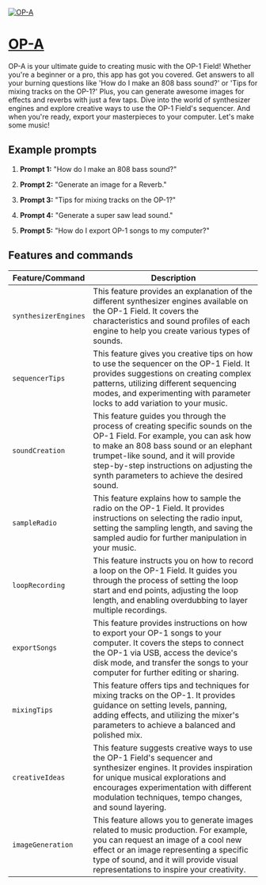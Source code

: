 [![OP-A](https://files.oaiusercontent.com/file-YssGQyjLCYmRs19LsKH0AprE?se=2123-10-17T22%3A48%3A37Z&sp=r&sv=2021-08-06&sr=b&rscc=max-age%3D31536000%2C%20immutable&rscd=attachment%3B%20filename%3Dop-gpt.png&sig=hd7tR42eWEnJ5h2f31pYeIO/p0bsw7YorD8Rd4S2mAE%3D)](https://chat.openai.com/g/g-BwmyVZiL1-op-a)

# [OP-A](https://chat.openai.com/g/g-BwmyVZiL1-op-a)

OP-A is your ultimate guide to creating music with the OP-1 Field! Whether you're a beginner or a pro, this app has got you covered. Get answers to all your burning questions like 'How do I make an 808 bass sound?' or 'Tips for mixing tracks on the OP-1?' Plus, you can generate awesome images for effects and reverbs with just a few taps. Dive into the world of synthesizer engines and explore creative ways to use the OP-1 Field's sequencer. And when you're ready, export your masterpieces to your computer. Let's make some music!

## Example prompts

1. **Prompt 1:** "How do I make an 808 bass sound?"

2. **Prompt 2:** "Generate an image for a Reverb."

3. **Prompt 3:** "Tips for mixing tracks on the OP-1?"

4. **Prompt 4:** "Generate a super saw lead sound."

5. **Prompt 5:** "How do I export OP-1 songs to my computer?"

## Features and commands

| Feature/Command | Description |
| --- | --- |
| `synthesizerEngines` | This feature provides an explanation of the different synthesizer engines available on the OP-1 Field. It covers the characteristics and sound profiles of each engine to help you create various types of sounds. |
| `sequencerTips` | This feature gives you creative tips on how to use the sequencer on the OP-1 Field. It provides suggestions on creating complex patterns, utilizing different sequencing modes, and experimenting with parameter locks to add variation to your music. |
| `soundCreation` | This feature guides you through the process of creating specific sounds on the OP-1 Field. For example, you can ask how to make an 808 bass sound or an elephant trumpet-like sound, and it will provide step-by-step instructions on adjusting the synth parameters to achieve the desired sound. |
| `sampleRadio` | This feature explains how to sample the radio on the OP-1 Field. It provides instructions on selecting the radio input, setting the sampling length, and saving the sampled audio for further manipulation in your music. |
| `loopRecording` | This feature instructs you on how to record a loop on the OP-1 Field. It guides you through the process of setting the loop start and end points, adjusting the loop length, and enabling overdubbing to layer multiple recordings. |
| `exportSongs` | This feature provides instructions on how to export your OP-1 songs to your computer. It covers the steps to connect the OP-1 via USB, access the device's disk mode, and transfer the songs to your computer for further editing or sharing. |
| `mixingTips` | This feature offers tips and techniques for mixing tracks on the OP-1. It provides guidance on setting levels, panning, adding effects, and utilizing the mixer's parameters to achieve a balanced and polished mix. |
| `creativeIdeas` | This feature suggests creative ways to use the OP-1 Field's sequencer and synthesizer engines. It provides inspiration for unique musical explorations and encourages experimentation with different modulation techniques, tempo changes, and sound layering. |
| `imageGeneration` | This feature allows you to generate images related to music production. For example, you can request an image of a cool new effect or an image representing a specific type of sound, and it will provide visual representations to inspire your creativity. |